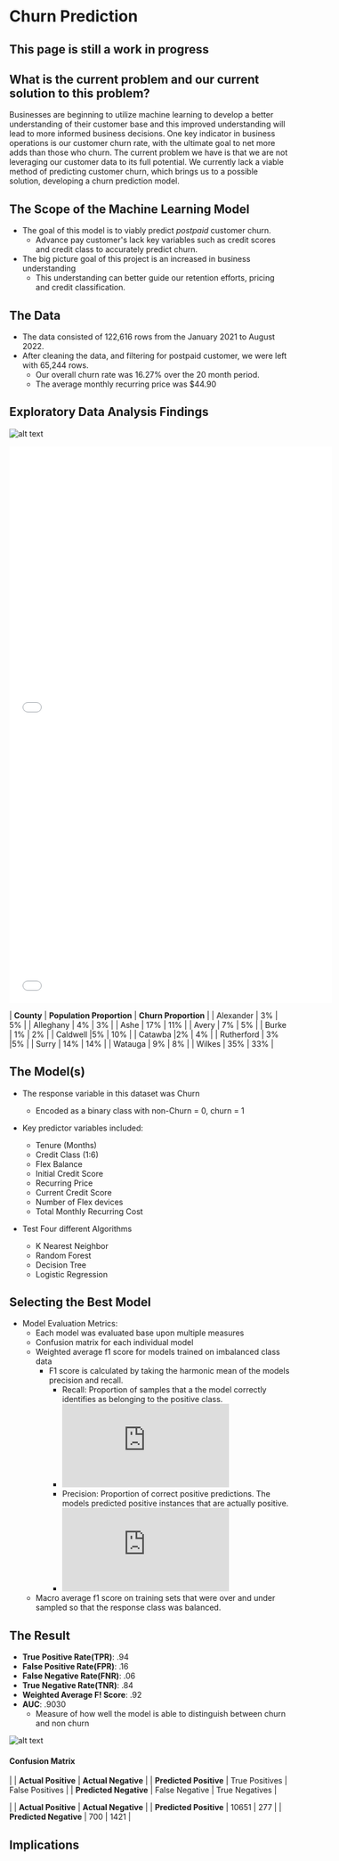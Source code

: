 # Churn Prediction

## This page is still a work in progress 

## What is the current problem and our current solution to this problem?
Businesses are beginning to utilize machine learning to develop a better understanding of their customer base and 
this improved understanding will lead to more informed business decisions. One key indicator in business operations 
is our customer churn rate, with the ultimate goal to net more adds than those who churn. The current problem we 
have is that we are not leveraging our customer data to its full potential. We currently lack a viable method of 
predicting customer churn, which brings us to a possible solution, developing a churn prediction model. 

## The Scope of the Machine Learning Model
* The goal of this model is to viably predict *postpaid* customer churn. 
   - Advance pay customer's lack key variables such as credit scores and credit class to accurately predict churn.
* The big picture goal of this project is an increased in business understanding
   - This understanding can better guide our retention efforts, pricing and credit classification.

## The Data
* The data consisted of 122,616 rows from the January 2021 to August 2022.
* After cleaning the data, and filtering for postpaid customer, we were left with 65,244 rows.
   - Our overall churn rate was 16.27% over the 20 month period.
   - The average monthly recurring price was $44.90


## Exploratory Data Analysis Findings

![alt text](https://raw.githubusercontent.com/dakotaroark/dakotaroark.github.io/main/flex_by_cred_class.png)

<iframe src="test.html" width="115%" height="500" style="border:1px white;">  </iframe>

<iframe src="test2.html" width="115%" height="500" style="border:1px white;">  </iframe>

| **County** | **Population Proportion** | **Churn Proportion** |
| Alexander | 3% | 5% |
| Alleghany | 4% | 3% |
| Ashe | 17% | 11% |
| Avery | 7% | 5% |
| Burke | 1% | 2% |
| Caldwell |5% | 10% |
| Catawba |2% | 4% |
| Rutherford | 3% |5% |
| Surry | 14% | 14% |
| Watauga | 9% | 8% |
| Wilkes | 35% | 33% |


## The Model(s)
* The response variable in this dataset was Churn
   * Encoded as a binary class with non-Churn = 0, churn = 1
* Key predictor variables included:
   * Tenure (Months)
   * Credit Class (1:6)
   * Flex Balance
   * Initial Credit Score
   * Recurring Price
   * Current Credit Score
   * Number of Flex devices
   * Total Monthly Recurring Cost

* Test Four different Algorithms
   * K Nearest Neighbor
   * Random Forest
   * Decision Tree
   * Logistic Regression

## Selecting the Best Model
* Model Evaluation Metrics:
   * Each model was evaluated base upon multiple measures 
   * Confusion matrix for each individual model
   * Weighted average f1 score for models trained on imbalanced class data
      * F1 score is calculated by taking the harmonic mean of the models precision and recall.
         * Recall: Proportion of samples that a the model correctly identifies as belonging to the positive class. 
         * ![Recall equation](https://latex.codecogs.com/gif.latex?%5Cfrac%7BTP%7D%7BTP&plus;FN%7D)
         * Precision: Proportion of correct positive predictions. The models predicted positive instances that are actually positive.
         * ![Precision Equation](https://latex.codecogs.com/gif.latex?%5Cfrac%7BTP%7D%7BTP&plus;FP%7D)
   * Macro average f1 score on training sets that were over and under sampled so that the response class was balanced. 

## The Result
* **True Positive Rate(TPR)**: .94
* **False Positive Rate(FPR)**: .16
* **False Negative Rate(FNR)**: .06
* **True Negative Rate(TNR)**: .84
* **Weighted Average F! Score**: .92
* **AUC**: .9030
   * Measure of how well the model is able to distinguish between churn and non churn


![alt text](https://raw.githubusercontent.com/dakotaroark/dakotaroark.github.io/main/roc_curve.png)

#### Confusion Matrix


|                        | **Actual Positive** | **Actual Negative** |
| **Predicted Positive** | True Positives | False Positives |
| **Predicted Negative** | False Negative | True Negatives | 

|                        | **Actual Positive** | **Actual Negative** |
| **Predicted Positive** | 10651 | 277 |
| **Predicted Negative** | 700 | 1421 | 


## Implications


















